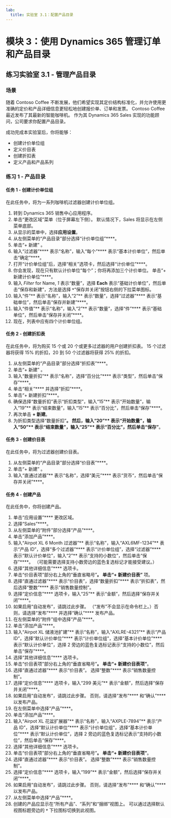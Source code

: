 ```yaml
---
lab:
  title: 实验室 3.1：配置产品目录
---
```


# 模块 3：使用 Dynamics 365 管理订单和产品目录

## 练习实验室 3.1 - 管理产品目录

### 场景
随着 Contoso Coffee 不断发展，他们希望实现其定价结构标准化，并允许使用更准确的定价和产品详细信息更轻松地创建报价单、订单和发票。 Contoso Coffee 最近发布了其最新的智能咖啡机。 作为其 Dynamics 365 Sales 实现的功能顾问，公司要求你配置产品目录。

成功完成本实验室后，你将能够：
- 创建计价单位组
- 定义价目表
- 创建折扣表
- 定义产品和产品系列

### 练习 1 - 产品目录

#### 任务 1 - 创建计价单位组
在此任务中，将为一系列咖啡机过滤器创建计价单位组。
1. 转到 Dynamics 365 销售中心应用程序。
2. 单击“更改区域”菜单（位于屏幕左下侧）。 默认情况下，Sales 将显示在左侧菜单底部。
3. 从显示的菜单中，选择**应用设置**。
4. 从左侧菜单的“产品目录”部分选择“计价单位组”****。
5. 单击“+ 新建”  。
6. 输入“过滤器”**** 表示“名称”，输入“每个”**** 表示“基本计价单位”，然后单击“确定”****。
7. 打开“计价单位组”后，选择“相关”选项卡，然后选择“计价单位”****。
8. 你会发现，现在只有默认计价单位“每个”；你将再添加三个计价单位。 单击“+ 新建计价单位”****。
9. 输入 <bpt ctype="x-unknown" id="1" rid="1"><bpt xmlns="urn:oasis:names:tc:xliff:document:1.2" id="p1">*</bpt></bpt>Filter<ept id="2" rid="1"><ept xmlns="urn:oasis:names:tc:xliff:document:1.2" id="p1">*</ept></ept> for Name, <bpt ctype="x-unknown" id="3" rid="2"><bpt xmlns="urn:oasis:names:tc:xliff:document:1.2" id="p2">*</bpt></bpt>1<ept id="4" rid="2"><ept xmlns="urn:oasis:names:tc:xliff:document:1.2" id="p2">*</ept></ept> 表示“数量”，选择 <bpt ctype="x-unknown" id="5" rid="3"><bpt xmlns="urn:oasis:names:tc:xliff:document:1.2" id="p3">**</bpt></bpt>Each<ept id="6" rid="3"><ept xmlns="urn:oasis:names:tc:xliff:document:1.2" id="p3">**</ept></ept> 表示“基础计价单位”，然后单击“保存和新建”<bpt ctype="x-unknown" id="7" rid="4"><bpt xmlns="urn:oasis:names:tc:xliff:document:1.2" id="p4">**</bpt></bpt><ept id="8" rid="4"><ept xmlns="urn:oasis:names:tc:xliff:document:1.2" id="p4">**</ept></ept>，方法是选择 <bpt ctype="x-unknown" id="9" rid="5"><bpt xmlns="urn:oasis:names:tc:xliff:document:1.2" id="p5">**</bpt></bpt>˅<ept id="10" rid="5"><ept xmlns="urn:oasis:names:tc:xliff:document:1.2" id="p5">**</ept></ept>“保存并关闭”按钮右侧的下拉菜单图标。
10. 输入“件”** 表示“名称”，输入“2”** 表示“数量”，选择“过滤器”**** 表示“基础单位”，然后单击“保存并新建”****。
11. 输入“件值”** 表示“名称”，输入“2”** 表示“数量”，选择“件”**** 表示“基础单位”，然后单击“保存并关闭”****。
12. 现在，列表中应有四个计价单位组。

#### 任务 2 - 创建折扣表
在此任务中，将为购买 15 个或 20 个或更多过滤器的用户创建折扣表。 15 个过滤器将获得 15% 的折扣，20 到 50 个过滤器将获得 25% 的折扣。
1. 从左侧菜单的“产品目录”部分选择“折扣表”****。
2. 单击“+ 新建”  。
3. 输入“数量折扣”** 表示“名称”，选择“百分比”**** 表示“类型”，然后单击“保存”****。
4. 单击“相关”**** 并选择“折扣”****。
5. 单击“+ 新建折扣”****。
6. 确保选择“数量折扣”表示“折扣类型”，输入“15”** 表示“开始数量”，输入“19”** 表示“结束数量”，输入“15”** 表示“百分比”，然后单击“保存”****。
7. 再次单击 **+ 新建**。
8. 为折扣类型选择“数量折扣”****。 然后，输入“20”** 表示“开始数量”，输入“50”** 表示“结束数量”，输入“25”** 表示“百分比”，然后单击“保存”****。

#### 任务 3 - 创建价目表
在此任务中，将为过滤器创建价目表。
1. 从左侧菜单的“产品目录”部分选择“价目表”****。
2. 单击“+ 新建”  。
3. 输入“直通过滤器”** 表示“名称”，选择“美元”**** 表示“货币“，然后单击“保存并关闭”****。

#### 任务 4 - 创建产品
在此任务中，你将创建产品。
1. 单击“应用设置”**** 更改区域。
2. 选择“Sales”****。
3. 从左侧菜单的“附件”部分选择“产品”****。
4. 单击“添加产品”****。
5. 输入“Airpot XL 6 Month 过滤器”** 表示“名称”，输入“AXL6MF-1234”** 表示“产品 ID”，选择“多个过滤器”**** 表示“计价单位组”，选择“过滤器”**** 表示“默认计价单位”，输入“2”** 表示“支持的小数位”，然后单击“保存”****。 （可能需要选择支持小数旁边的蓝色复选标记才能接受建议。）
6. 选择“其他详细信息”**** 选项卡。
7. 单击“价目表项”部分右上角的“垂直省略号”****。 单击“+ 新建价目表”**** 项。
8. 选择“直通过滤器”**** 表示“价目表”，选择“数量折扣”**** 表示“折扣表”，然后选择“整数”**** 表示“销售数量控制”。
9. 选择“定价信息”**** 选项卡，输入“25”** 表示“金额”，然后选择“保存并关闭”****。
10. 如果启用“自动发布”，请跳过此步骤。 （“发布”不会显示在命令栏上。）否则，请选择“发布”**** 并选择“确认”**** 发布产品。
11. 在左侧菜单的“附件”组中选择“产品”****。
12. 单击“添加产品”****。
13. 输入“Airpot XL 储液池扩建”** 表示“名称”，输入“AXLRE-4321”** 表示“产品 ID”，选择“默认计价单位”**** 表示“计价单位组”，选择“基本计价单位”**** 表示“默认计价单位”，选择 2 旁边的蓝色复选标记表示“支持的小数位”，然后单击“保存”****。
14. 选择“其他详细信息”**** 选项卡。
15. 单击“价目表项”部分右上角的“垂直省略号”****。 单击“+ 新建价目表项”****。
16. 选择“直通过滤器”**** 表示“价目表”。 选择“整数”**** 表示“销售数量控制”。
17. 选择“定价信息”**** 选项卡，输入“299 美元”** 表示“金额”，然后选择“保存并关闭”****。
18. 如果启用“自动发布”，请跳过此步骤。 否则，请选择“发布”**** 和“确认”**** 以发布产品。
19. 在左侧菜单中选择“产品”****。
20. 单击“添加产品”****。
21. 输入“Airpot XL 花盆扩展器”** 表示“名称”，输入“AXPLE-7894”** 表示“产品 ID”，选择“默认计价单位”**** 表示“计价单位组”，选择“基本计价单位”**** 表示“默认计价单位”，选择 2 旁边的蓝色复选标记表示“支持的小数位”，然后单击“保存”****。
22. 选择“其他详细信息”**** 选项卡。
23. 单击“价目表项”部分右上角的“垂直省略号”****。 单击“+ 新建价目表项”****。
24. 选择“直通过滤器”**** 表示“价目表”。 选择“整数”**** 表示“销售数量控制”。
25. 选择“定价信息”**** 选项卡，输入“199”** 表示“金额”，然后选择“保存并关闭”****。
26. 如果启用“自动发布”，请跳过此步骤。 否则，请选择“发布”**** 和“确认”**** 以发布产品。
27. 从左侧菜单中选择“产品”****。
28. 创建的产品应显示在“所有产品”、“系列”和“捆绑”视图上。 可以通过选择默认视图标题旁边的 <bpt ctype="x-unknown" id="1" rid="1"><bpt xmlns="urn:oasis:names:tc:xliff:document:1.2" id="p1">**</bpt></bpt>˅<ept id="2" rid="1"><ept xmlns="urn:oasis:names:tc:xliff:document:1.2" id="p1">**</ept></ept> 下拉图标切换到此视图。 
